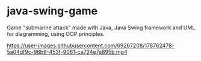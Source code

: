 # java-swing-game
Game "submarine attack" made with Java, Java Swing framework and UML for diagramming, using OOP principles.


https://user-images.githubusercontent.com/69267208/178762478-5a04df9c-96b9-453f-9061-ca724e7a895b.mp4

